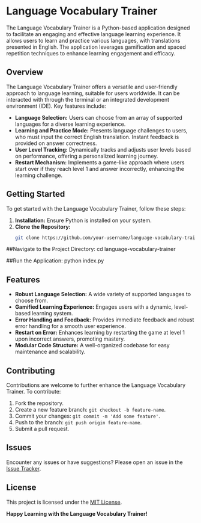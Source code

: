 # Language Vocabulary Trainer

The Language Vocabulary Trainer is a Python-based application designed to facilitate an engaging and effective language learning experience. It allows users to learn and practice various languages, with translations presented in English. The application leverages gamification and spaced repetition techniques to enhance learning engagement and efficacy.

## Overview

The Language Vocabulary Trainer offers a versatile and user-friendly approach to language learning, suitable for users worldwide. It can be interacted with through the terminal or an integrated development environment (IDE). Key features include:

- **Language Selection:** Users can choose from an array of supported languages for a diverse learning experience.
- **Learning and Practice Mode:** Presents language challenges to users, who must input the correct English translation. Instant feedback is provided on answer correctness.
- **User Level Tracking:** Dynamically tracks and adjusts user levels based on performance, offering a personalized learning journey.
- **Restart Mechanism:** Implements a game-like approach where users start over if they reach level 1 and answer incorrectly, enhancing the learning challenge.

## Getting Started

To get started with the Language Vocabulary Trainer, follow these steps:

1. **Installation:** Ensure Python is installed on your system.
2. **Clone the Repository:**
   ```bash
   git clone https://github.com/your-username/language-vocabulary-trainer.git

##Navigate to the Project Directory:
cd language-vocabulary-trainer

##Run the Application:
python index.py

## Features

- **Robust Language Selection:** A wide variety of supported languages to choose from.
- **Gamified Learning Experience:** Engages users with a dynamic, level-based learning system.
- **Error Handling and Feedback:** Provides immediate feedback and robust error handling for a smooth user experience.
- **Restart on Error:** Enhances learning by restarting the game at level 1 upon incorrect answers, promoting mastery.
- **Modular Code Structure:** A well-organized codebase for easy maintenance and scalability.

## Contributing

Contributions are welcome to further enhance the Language Vocabulary Trainer. To contribute:

1. Fork the repository.
2. Create a new feature branch: `git checkout -b feature-name`.
3. Commit your changes: `git commit -m 'Add some feature'`.
4. Push to the branch: `git push origin feature-name`.
5. Submit a pull request.

## Issues

Encounter any issues or have suggestions? Please open an issue in the [Issue Tracker](https://github.com/your-username/language-vocabulary-trainer/issues).

## License

This project is licensed under the [MIT License](LICENSE.md).


**Happy Learning with the Language Vocabulary Trainer!**